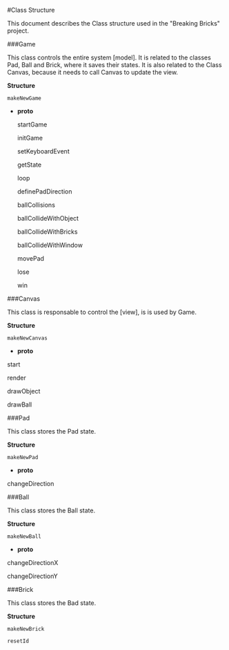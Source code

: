 #Class Structure


This document describes the Class structure used in the "Breaking Bricks" project.

###Game

This class controls the entire system [model]. It is related to the classes Pad, Ball and Brick, where it saves their states. It is also related to the Class Canvas, because it needs to call Canvas to update the view. 

**Structure**

    makeNewGame

  - **proto**

    startGame

    initGame

    setKeyboardEvent

    getState

    loop

    definePadDirection

    ballCollisions

    ballCollideWithObject

    ballCollideWithBricks

    ballCollideWithWindow

    movePad

    lose

    win

###Canvas

This class is responsable to control the [view], is is used by Game.

**Structure**

    makeNewCanvas

  - **proto**
   
  start

  render
  
  drawObject
  
  drawBall
  
###Pad

This class stores the Pad state.

**Structure**

    makeNewPad

  - **proto**
  
  changeDirection

###Ball

This class stores the Ball state.

**Structure**

    makeNewBall

  - **proto**
  
  changeDirectionX

  changeDirectionY

###Brick

This class stores the Bad state.

**Structure**

    makeNewBrick
    
    resetId




